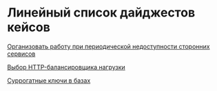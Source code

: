 # Линейный список дайджестов кейсов

[Организовать работу при периодической недоступности сторонних сервисов](cases/2023031521421111_sign_check.md)

[Выбор HTTP-балансировщика нагрузки](cases/2023042606481565_http_load_balancer.md)

[Суррогатные ключи в базах](2023052517181717_surrogate_keys.md)
